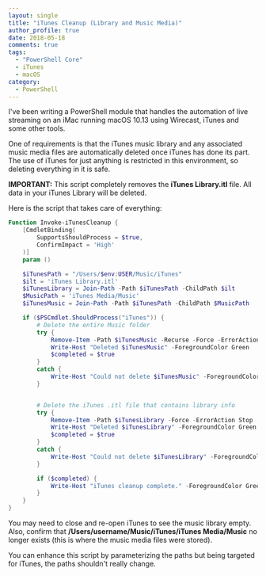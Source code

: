 ```yaml
---
layout: single
title: "iTunes Cleanup (Library and Music Media)"
author_profile: true
date: 2018-05-18
comments: true
tags:
  - "PowerShell Core"
  - iTunes
  - macOS
category:
  - PowerShell
---
```


I've been writing a PowerShell module that handles the automation of live streaming on an iMac running macOS 10.13 using Wirecast, iTunes and some other tools.

One of requirements is that the iTunes music library and any associated music media files are automatically deleted once iTunes has done its part. The use of iTunes for just anything is restricted in this environment, so deleting everything in it is safe.

**IMPORTANT:** This script completely removes the **iTunes Library.itl** file. All data in your iTunes Library will be deleted. 

Here is the script that takes care of everything:

```powershell
Function Invoke-iTunesCleanup {
    [CmdletBinding(
        SupportsShouldProcess = $true,
        ConfirmImpact = 'High'
    )]
    param ()

    $iTunesPath = "/Users/$env:USER/Music/iTunes"
    $ilt = 'iTunes Library.itl'
    $iTunesLibrary = Join-Path -Path $iTunesPath -ChildPath $ilt
    $MusicPath = 'iTunes Media/Music'
    $iTunesMusic = Join-Path -Path $iTunesPath -ChildPath $MusicPath

    if ($PSCmdlet.ShouldProcess("iTunes")) {
        # Delete the entire Music folder
        try {
            Remove-Item -Path $iTunesMusic -Recurse -Force -ErrorAction Stop
            Write-Host "Deleted $iTunesMusic" -ForegroundColor Green
            $completed = $true
        }
        catch {
            Write-Host "Could not delete $iTunesMusic" -ForegroundColor Red
        }


        # Delete the iTunes .itl file that contains library info
        try {
            Remove-Item -Path $iTunesLibrary -Force -ErrorAction Stop
            Write-Host "Deleted $iTunesLibrary" -ForegroundColor Green
            $completed = $true
        }
        catch {
            Write-Host "Could not delete $iTunesLibrary" -ForegroundColor Red
        }

        if ($completed) {
            Write-Host "iTunes cleanup complete." -ForegroundColor Green
        }
    }
}
```

You may need to close and re-open iTunes to see the music library empty. Also, confirm that **/Users/username/Music/iTunes/iTunes Media/Music** no longer exists (this is where the music media files were stored).

You can enhance this script by parameterizing the paths but being targeted for iTunes, the paths shouldn't really change.
